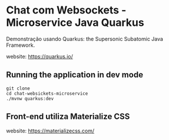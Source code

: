 # Chat com Websockets - Microservice Java Quarkus

Demonstração usando Quarkus: the Supersonic Subatomic Java Framework.

website: https://quarkus.io/

## Running the application in dev mode

```
git clone
cd chat-websickets-microservice
./mvnw quarkus:dev
```

## Front-end utiliza Materialize CSS

website: https://materializecss.com/

